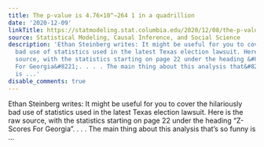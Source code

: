 ```yaml
---
title: The p-value is 4.76×10^−264 1 in a quadrillion
date: '2020-12-09'
linkTitle: https://statmodeling.stat.columbia.edu/2020/12/08/the-p-value-is-4-76x10%e2%88%92264-1-in-a-quadrillion/
source: Statistical Modeling, Causal Inference, and Social Science
description: 'Ethan Steinberg writes: It might be useful for you to cover the hilariously
  bad use of statistics used in the latest Texas election lawsuit. Here is the raw
  source, with the statistics starting on page 22 under the heading &#8220;Z-Scores
  For Georgia&#8221;. . . . The main thing about this analysis that&#8217;s so funny
  is ...'
disable_comments: true
---
```

Ethan Steinberg writes: It might be useful for you to cover the hilariously bad use of statistics used in the latest Texas election lawsuit. Here is the raw source, with the statistics starting on page 22 under the heading &#8220;Z-Scores For Georgia&#8221;. . . . The main thing about this analysis that&#8217;s so funny is ...